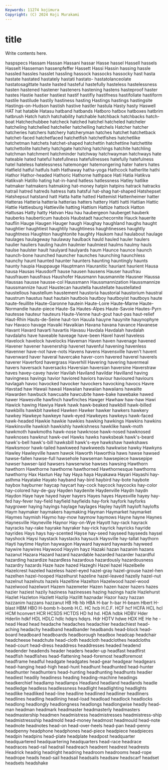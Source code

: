 ```yaml
---
Keywords: 11274 kojimura
Copyright: (C) 2024 Koji Murakami
---
```


# title

Write contents here.



haspspecs Hassam Hassan Hassani hassar
Hasse hassel Hassell hassels Hasselt Hasseman hassenpfeffer Hassett Hassi Hassin
hassing hassle hassled hassles hasslet hassling hassock hassocks hassocky hast
hasta hastate hastated hastately hastati hastato- hastatolanceolate hastatosagittate haste hasted
hasteful hastefully hasteless hastelessness hasten hastened hastener hasteners hastening hastens
hasteproof haster hastes Hastie hastier hastiest hastif hastifly hastifness hastifoliate
hastiform hastile hastilude hastily hastiness hasting Hastings hastings hastingsite Hastings-on-Hudson
hastish hastive hastler hastula Hasty hasty Haswell HAT hat hatable
Hatasu hatband hatbands Hatboro hatbox hatboxes hatbrim hatbrush Hatch hatch
hatchability hatchable hatchback hatchbacks hatch-boat Hatchechubbee hatcheck hatched hatchel hatcheled
hatcheler hatcheling hatchelled hatcheller hatchelling hatchels Hatcher hatcher hatcheries hatchers
hatchery hatcheryman hatches hatchet hatchetback hatchet-faced hatchetfaced hatchetfish hatchetfishes hatchetlike
hatchetman hatchets hatchet-shaped hatchettin hatchettine hatchettite hatchettolite hatchety hatchgate hatching
hatchings hatchite hatchling hatchman hatchment hatchminder hatchway hatchwayman hatchways hate
hateable hated hateful hatefullness hatefullnesses hatefully hatefulness hatel hateless hatelessness
hatemonger hatemongering hater haters hates Hatfield hatful hatfuls hath Hathaway
hatha-yoga Hathcock hatherlite hathi Hathor Hathor-headed Hathoric Hathorne hathpace Hati
Hatia Hatikva Hatikvah Hatillo hating hat-in-hand hatless hatlessness Hatley hatlike
hatmaker hatmakers hatmaking hat-money hatpin hatpins hatrack hatracks hatrail hatred
hatreds hatress hats hatsful hat-shag hat-shaped Hatshepset Hatshepsut hatstand hatt
Hatta hatte hatted Hattemist Hattenheimer hatter Hatteras Hatteria hatteria hatterias
hatters hattery Hatti hatti Hattian Hattic Hattie Hattiesburg Hattieville hatting
Hattism Hattize hattock Hatton Hattusas Hatty hatty Hatvan Hau hau
haubergeon hauberget hauberk hauberks hauberticum haubois Haubstadt hauchecornite Hauck hauerite
hauflin Hauge Haugen Hauger haugh Haughay haughland haughs haught haughtier
haughtiest haughtily haughtiness haughtinesses haughtly haughtness Haughton haughtonite haughty Haukom
haul haulabout haulage haulages haulageway haulaway haulback hauld hauled hauler
haulers haulier hauliers hauling haulm haulmier haulmiest haulms haulmy hauls
haulse haulster hault haulyard haulyards haum Haunce haunce haunch haunch-bone
haunched hauncher haunches haunching haunchless haunchy haunt haunted haunter haunters
haunting hauntingly haunts haunty haupia Hauppauge Hauptmann Hauranitic hauriant haurient
Hausa hausa Hausas Hausdorff hause hausen hausens Hauser hausfrau hausfrauen
hausfraus Haushofer Hausmann hausmannite Hausner Haussa Haussas hausse hausse-col Haussmann
Haussmannization Haussmannize haussmannize haust Haustecan haustella haustellate haustellated haustellous haustellum
haustement haustoria haustorial haustorium haustral haustrum haustus haut hautain hautbois
hautboy hautboyist hautboys haute haute-feuillite Haute-Garonne hautein Haute-Loire Haute-Marne Haute-Normandie
haute-piece Haute-Sa Hautes-Alpes Haute-Savoie Hautes-Pyrn hautesse hauteur hauteurs Haute-Vienne haut-gout
haut-pas haut-relief Haut-Rhin Hauts-de-Seine haut-ton Hauula hauyne hauynite hauynophyre hav
Havaco havage Havaiki Havaikian Havana havana havance Havanese Havant Havard
havarti havartis Havasu Havdala Havdalah havdalah havdalahs have haveable haveage
have-been Havel havel haveless Havelock havelock havelocks Haveman Haven haven
havenage havened Havener havener havenership havenet havenful havening havenless Havenner
have-not have-nots Havens havens Havensville haven't havent havenward haver haveral
havercake haver-corn havered haverel haverels haverer Haverford havergrass Haverhill Havering
havering havermeal havers haversack haversacks Haversian haversian haversine Haverstraw haves
havey-cavey havier Havilah Haviland havildar Havilland having havingness havings havior
haviored haviors haviour havioured haviours havlagah havoc havocked havocker havockers
havocking havocs Havre Havstad haw Hawaii hawaii Hawaiian hawaiian hawaiians
hawaiite Hawarden hawbuck hawcuaite hawcubite hawe-bake hawebake hawed hawer Hawesville
hawfinch hawfinches Hawger Hawhaw haw-haw Hawi Hawick hawing Hawiya Hawk
hawk hawk-beaked hawkbill hawk-billed hawkbills hawkbit hawked Hawken Hawker hawker
hawkers hawkery hawkey Hawkeye hawkeye hawk-eyed Hawkeyes hawkeys hawk-faced hawk-headed
Hawkie hawkie hawkies hawking hawkings Hawkins hawkins Hawkinsville hawkish hawkishly
hawkishness hawklike hawk-moth hawkmoth hawkmoths hawk-nose hawknose hawk-nosed hawknosed hawknoses
hawknut hawk-owl Hawks hawks hawksbeak hawk's-beard hawk's-bell hawk's-bill hawksbill hawk's-eye
hawkshaw hawkshaws Hawksmoor hawk-tailed hawkweed hawkweeds hawkwise hawky Hawkyns Hawley
Hawleyville hawm hawok Haworth Haworthia haws hawse hawsed hawse-fallen hawse-full
hawsehole hawseman hawsepiece hawsepipe hawser hawser-laid hawsers hawserwise hawses hawsing
Hawthorn hawthorn Hawthorne hawthorne hawthorned Hawthornesque hawthorns hawthorny Hax Haxtun
Hay hay Haya haya Hayakawa Hayari Hayashi hay-asthma Hayatake Hayato
hayband hay-bird haybird hay-bote haybote haybox hayburner haycap haycart hay-cock
haycock haycocks hay-color hay-colored hay-de-guy Hayden haydenite Haydenville Haydn haydn
Haydon Haye haye hayed hayer hayers Hayes hayes Hayesville hayey
hay-fed hay-fever hay-field hayfield hayfields hay-fork hayfork hayforks haygrower haying
hayings haylage haylages Hayley haylift hayloft haylofts Haym haymaker haymakers
haymaking Hayman Haymarket haymarket Haymes haymish Haymo hay-mow haymow haymows
Hayne hayne Haynes Haynesville Hayneville Haynor Hay-on-Wye Hayott hay-rack hayrack
hayracks hay-rake hayrake hayraker hay-rick hayrick hayricks hayride hayrides Hays
hays hay-scented Hayse hay-seed hayseed hayseeds haysel hayshock Haysi haystack
haystacks haysuck Haysville hay-tallat haythorn Hayti haytime Hayton haywagon Hayward
hayward haywards hayweed haywire haywires Haywood Hayyim hayz Hazaki hazan
hazanim hazans hazanut Hazara Hazard hazard hazardable hazarded hazarder hazardful
hazarding hazardize hazardless hazardous hazardously hazardousness hazardry hazards Haze haze
hazed Hazeghi Hazel hazel Hazelbelle Hazelcrest hazeled hazeless hazel-eyed hazel-gray
hazel-grouse hazel-hen hazelhen hazel-hooped Hazelhurst hazeline hazel-leaved hazelly hazel-nut hazelnut
hazelnuts hazels Hazeltine Hazelton Hazelwood hazel-wood hazelwood hazelwort Hazem hazemeter
Hazen hazen hazer hazers hazes hazier haziest hazily haziness hazinesses
hazing hazings hazle Hazlehurst Hazlet Hazleton Hazlett Hazlip Hazlitt haznadar
Hazor hazy hazzan hazzanim hazzans hazzanut HB Hb hb HBA
H-bar h-bar H-beam Hbert H-blast HBM HBO H-bomb h-bomb H.C.
HC hcb H.C.F. HCF hcf HCFA HCL hcl HCM hconvert
HCR HCSDS HCTDS HD hd hd. HDA hdbk HDBV Hder
Hderlin hdkf HDL HDLC hdlc hdqrs hdqrs. Hdr HDTV hdwe
HDX HE He he -head Head head headache headaches headachier
headachiest head-aching headachy headband headbander headbands head-block head-board headboard headboards
headborough headbox headcap headchair headcheese headchute head-cloth headcloth headclothes headcloths
head-court head-dress headdress headdresses headed headend headender headends header headers
header-up headfast headfirst headfish headfishes head-flattening head-foremost headforemost headframe headful
headgate headgates head-gear headgear headgears head-hanging head-high head-hunt headhunt headhunted
head-hunter headhunter headhunters head-hunting headhunting headhunts headier headiest headily headiness
heading heading-machine headings headkerchief headlamp headlamps Headland headland headlands headle
headledge headless headlessness headlight headlighting headlights headlike headliked head-line headline
headlined headliner headliners headlines headling headlining head-load headload headlock headlocks
headlong headlongly headlongness headlongs headlongwise headly head-man headman headmark headmaster
headmasterly headmasters headmastership headmen headmistress headmistresses headmistress-ship headmistressship headmold head-money
headmost headmould head-note headnote headnotes head-on head-over-heels head-pan head-penny headpenny
headphone headphones head-piece headpiece headpieces headpin headpins head-plate headplate headpost
headquarter headquartered headquartering headquarters head-race headrace headraces head-rail headrail headreach
headrent headrest headrests Headrick headrig headright headring headroom headrooms head-rope
headrope heads head-sail headsail headsails headsaw headscarf headset headsets headshake
